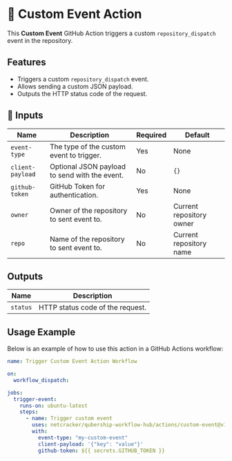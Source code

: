 # 🚀 Custom Event Action

This **Custom Event** GitHub Action triggers a custom `repository_dispatch` event in the repository.

## Features

- Triggers a custom `repository_dispatch` event.
- Allows sending a custom JSON payload.
- Outputs the HTTP status code of the request.

## 📌 Inputs

| Name             | Description                                   | Required | Default                  |
| ---------------- | --------------------------------------------- | -------- | ------------------------ |
| `event-type`     | The type of the custom event to trigger.      | Yes      | None                     |
| `client-payload` | Optional JSON payload to send with the event. | No       | `{}`                     |
| `github-token`   | GitHub Token for authentication.              | Yes      | None                     |
| `owner`          | Owner of the repository to sent event to.     | No       | Current repository owner |
| `repo`           | Name of the repository to sent event to.      | No       | Current repository name  |

## Outputs

| Name     | Description                      |
| -------- | -------------------------------- |
| `status` | HTTP status code of the request. |

## Usage Example

Below is an example of how to use this action in a GitHub Actions workflow:

```yaml
name: Trigger Custom Event Action Workflow

on:
  workflow_dispatch:

jobs:
  trigger-event:
    runs-on: ubuntu-latest
    steps:
      - name: Trigger custom event
        uses: netcracker/qubership-workflow-hub/actions/custom-event@v1.0.3
        with:
          event-type: "my-custom-event"
          client-payload: '{"key": "value"}'
          github-token: ${{ secrets.GITHUB_TOKEN }}
